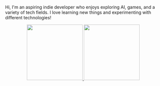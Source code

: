 Hi, I'm an aspiring indie developer who enjoys exploring AI, games, and a variety of tech fields. I love learning new things and experimenting with different technologies!

<p align="center">
  <a href="https://github.com/JackMeds">
    <img src="https://github-readme-stats.vercel.app/api?username=JackMeds&show_icons=true&count_private=true&theme=tokyonight" height="180"/>
  </a>
  <a href="https://github.com/JackMeds">
    <img src="https://github-readme-stats.vercel.app/api/top-langs/?username=JackMeds&layout=compact" height="180"/>
  </a>
</p>
